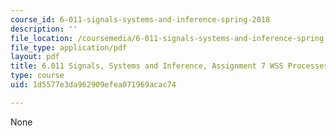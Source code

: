 ```yaml
---
course_id: 6-011-signals-systems-and-inference-spring-2018
description: ''
file_location: /coursemedia/6-011-signals-systems-and-inference-spring-2018/1d5577e3da962909efea071969acac74_MIT6_011S18ps7.pdf
file_type: application/pdf
layout: pdf
title: 6.011 Signals, Systems and Inference, Assignment 7 WSS Processes
type: course
uid: 1d5577e3da962909efea071969acac74

---
```

None